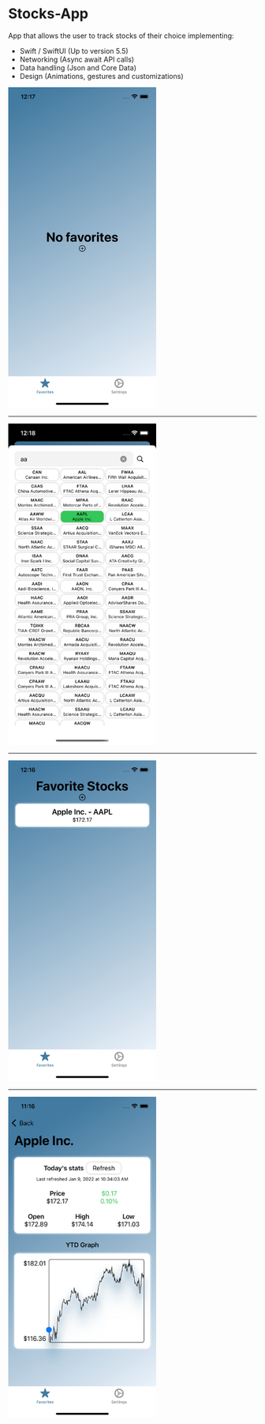 # Stocks-App
App that allows the user to track stocks of their choice implementing:
- Swift / SwiftUI (Up to version 5.5)
- Networking (Async await API calls)
- Data handling (Json and Core Data)
- Design (Animations, gestures and customizations)

<img src="https://github.com/Elichartnett/Stocks-App/blob/main/1.png" alt="1" width="300"/>

---
<img src="https://github.com/Elichartnett/Stocks-App/blob/main/2.png" alt="2" width="300"/>

---

<img src="https://github.com/Elichartnett/Stocks-App/blob/main/3.png" alt="3" width="300"/>

---

<img src="https://github.com/Elichartnett/Stocks-App/blob/main/4.2.png" alt="4.2" width="300"/>
